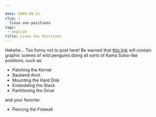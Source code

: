```yaml
---

date: 2005-09-21
slug: |
  linux-sex-positions
tags:
 - english
title: Linux Sex Positions
---
```


Hehehe... Too funny not to post here! Be warned that [this
link](http://www.collegesexadvice.com/sex.shtml) will contain graphic
scenes of wild penguins doing all sorts of Kama Sutra-like positions,
such as:

-   Patching the Kernel
-   Backend Arch
-   Mounting the Hard Disk
-   Embedding the Stack
-   Partitioning the Drive

and your favorite:

-   Piercing the Firewall
